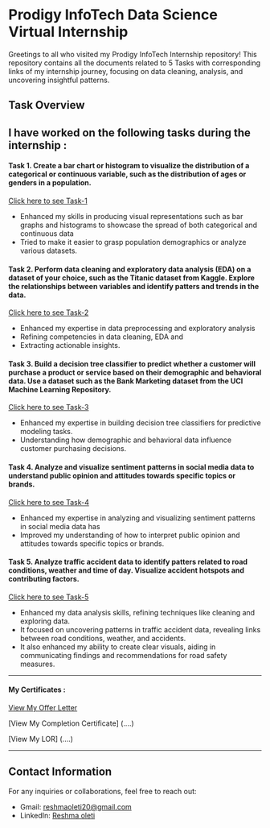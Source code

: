 # Prodigy InfoTech Data Science Virtual Internship

Greetings to all who visited my Prodigy InfoTech Internship repository! This repository contains all the documents related to 5 Tasks with corresponding links of my internship journey, focusing on data cleaning, analysis, and uncovering insightful patterns.

## Task Overview

## I have worked on the following tasks during the internship :
#### Task 1. Create a bar chart or histogram to visualize the distribution of a categorical or continuous variable, such as the distribution of ages or genders in a population.
 [Click here to see Task-1](https://github.com/reshmaoleti/Prodigy-InfoTech-Data-Science-Internship---All-Tasks/tree/main/Prodigy%20InfoTech%20Data%20Science%20Internship%20All%20Tasks/PRODIGY_DS_01)
- Enhanced my skills in producing visual representations such as bar graphs and histograms to showcase the spread of both categorical and continuous data
- Tried to make it easier to grasp population demographics or analyze various datasets.


#### Task 2. Perform data cleaning and exploratory data analysis (EDA) on a dataset of your choice, such as the Titanic dataset from Kaggle. Explore the relationships between variables and identify patters and trends in the data.
 [Click here to see Task-2](https://github.com/reshmaoleti/Prodigy-InfoTech-Data-Science-Internship---All-Tasks/tree/main/Prodigy%20InfoTech%20Data%20Science%20Internship%20All%20Tasks/PRODIGY_DS_02)
- Enhanced my expertise in data preprocessing and exploratory analysis 
- Refining competencies in data cleaning, EDA and
- Extracting actionable insights.


#### Task 3. Build a decision tree classifier to predict whether a customer will purchase a product or service based on their demographic and behavioral data. Use a dataset such as the Bank Marketing dataset from the UCI Machine Learning Repository.
 [Click here to see Task-3](https://github.com/reshmaoleti/Prodigy-InfoTech-Data-Science-Internship---All-Tasks/tree/main/Prodigy%20InfoTech%20Data%20Science%20Internship%20All%20Tasks/PRODIGY_DS_03)
- Enhanced my expertise in building decision tree classifiers for predictive modeling tasks.
- Understanding how demographic and behavioral data influence customer purchasing decisions.


#### Task 4. Analyze and visualize sentiment patterns in social media data to understand public opinion and attitudes towards specific topics or brands.
 [Click here to see Task-4](https://github.com/reshmaoleti/Prodigy-InfoTech-Data-Science-Internship---All-Tasks/tree/main/Prodigy%20InfoTech%20Data%20Science%20Internship%20All%20Tasks/PRODIGY_DS_04)
- Enhanced my expertise in analyzing and visualizing sentiment patterns in social media data has 
- Improved my understanding of how to interpret public opinion and attitudes towards specific topics or brands.

#### Task 5. Analyze traffic accident data to identify patters related to road conditions, weather and time of day. Visualize accident hotspots and contributing factors.
 [Click here to see Task-5](https://github.com/reshmaoleti/Prodigy-InfoTech-Data-Science-Internship---All-Tasks/tree/main/Prodigy%20InfoTech%20Data%20Science%20Internship%20All%20Tasks/PRODIGY_DS_05)
- Enhanced my data analysis skills, refining techniques like cleaning and exploring data. 
- It focused on uncovering patterns in traffic accident data, revealing links between road conditions, weather, and accidents. 
- It also enhanced my ability to create clear visuals, aiding in communicating findings and recommendations for road safety measures.

---
#### My Certificates :
 [View My Offer Letter](https://github.com/reshmaoleti/Prodigy-InfoTech-Data-Science-Internship---All-Tasks/blob/main/Prodigy%20InfoTech%20Data%20Science%20Internship%20All%20Tasks/Offer%20Letter.pdf)

[View My Completion Certificate] (....)

[View My LOR] (....)

---
## Contact Information

For any inquiries or collaborations, feel free to reach out:

- Gmail: [reshmaoleti20@gmail.com](mailto:reshmaoleti20@gmail.com)
- LinkedIn: [Reshma oleti](https://www.linkedin.com/in/reshmaoleti/)
